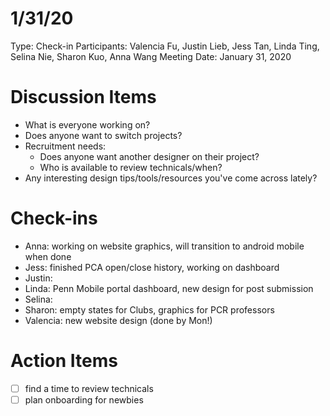 # 1/31/20

Type: Check-in
Participants: Valencia Fu, Justin Lieb, Jess Tan, Linda Ting, Selina Nie, Sharon Kuo, Anna Wang
Meeting Date: January 31, 2020

# Discussion Items

- What is everyone working on?
- Does anyone want to switch projects?
- Recruitment needs:
    - Does anyone want another designer on their project?
    - Who is available to review technicals/when?
- Any interesting design tips/tools/resources you've come across lately?

# Check-ins

- Anna: working on website graphics, will transition to android mobile when done
- Jess: finished PCA open/close history, working on dashboard
- Justin:
- Linda: Penn Mobile portal dashboard, new design for post submission
- Selina:
- Sharon: empty states for Clubs, graphics for PCR professors
- Valencia: new website design (done by Mon!)

# Action Items

- [ ]  find a time to review technicals
- [ ]  plan onboarding for newbies